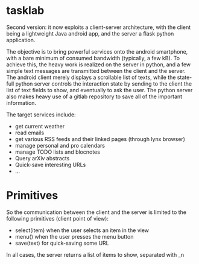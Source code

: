 # tasklab

Second version: it now exploits a client-server architecture,
with the client being a lightweight Java android app,
and the server a flask python application.

The objective is to bring powerful services onto the android smartphone,
with a bare minimum of consumed bandwidth (typically, a few kB).
To achieve this, the heavy work is realized on the server in python, and
a few simple text messages are transmitted between the client and the server.
The android client merely displays a scrollable list of texts, while the
state-full python server controls the interaction state by sending to the client
the list of text fields to show, and eventually to ask the user.
The python server also makes heavy use of a gitlab repository to save all of the
important information.

The target services include:

- get current weather
- read emails
- get various RSS feeds and their linked pages (through lynx browser)
- manage personal and pro calendars
- manage TODO lists and blocnotes
- Query arXiv abstracts
- Quick-save interesting URLs
- ...

# Primitives

So the communication between the client and the server is limited to the
following primitives (client point of view):

- select(item) when the user selects an item in the view
- menu() when the user presses the menu button
- save(text) for quick-saving some URL

In all cases, the server returns a list of items to show, separated with _n

